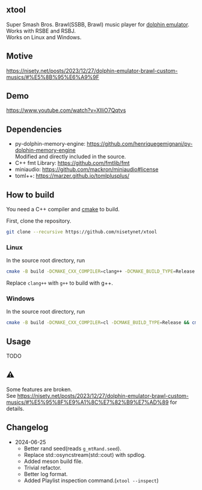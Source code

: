 ## xtool
Super Smash Bros. Brawl(SSBB, Brawl) music player for [dolphin emulator](https://dolphin-emu.org/).  
Works with RSBE and RSBJ.  
Works on Linux and Windows.

## Motive
https://nisety.net/posts/2023/12/27/dolphin-emulator-brawl-custom-musics/#%E5%8B%95%E6%A9%9F

## Demo
https://www.youtube.com/watch?v=XIIiO7Qqtvs

## Dependencies
* py-dolphin-memory-engine: https://github.com/henriquegemignani/py-dolphin-memory-engine  
Modified and directly included in the source.
* C++ fmt Library: https://github.com/fmtlib/fmt
* miniaudio: https://github.com/mackron/miniaudio#license
* toml++: https://marzer.github.io/tomlplusplus/
## How to build
You need a C++ compiler and [cmake](https://cmake.org/download/) to build.

First, clone the repository.

```bash
git clone --recursive https://github.com/nisetynet/xtool
```

### Linux
In the source root directory, run
```bash
cmake -B build -DCMAKE_CXX_COMPILER=clang++ -DCMAKE_BUILD_TYPE=Release && cmake --build build --config Release
```
Replace `clang++` with `g++` to build with g++.

### Windows
In the source root directory, run
```bash
cmake -B build -DCMAKE_CXX_COMPILER=cl -DCMAKE_BUILD_TYPE=Release && cmake --build build --config Release
```

## Usage
TODO

## ⚠️
Some features are broken.  
See https://nisety.net/posts/2023/12/27/dolphin-emulator-brawl-custom-musics/#%E5%95%8F%E9%A1%8C%E7%82%B9%E7%AD%89 for details.

## Changelog
* 2024-06-25  
    * Better rand seed(reads `g_mtRand.seed`).
    * Replace std::osyncstream(std::cout) with spdlog.
    * Added meson build file.
    * Trivial refactor.
    * Better log format.
    * Added Playlist inspection command.(`xtool --inspect`)